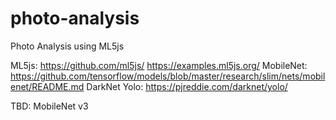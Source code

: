 # photo-analysis

Photo Analysis using ML5js

ML5js: <https://github.com/ml5js/> <https://examples.ml5js.org/>
MobileNet: <https://github.com/tensorflow/models/blob/master/research/slim/nets/mobilenet/README.md>
DarkNet Yolo: <https://pjreddie.com/darknet/yolo/>

TBD: MobileNet v3
